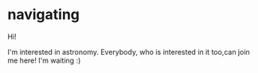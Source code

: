 # navigating
Hi!

I'm interested in astronomy. 
Everybody, who is interested in it too,can join me here! 
I'm waiting :)
